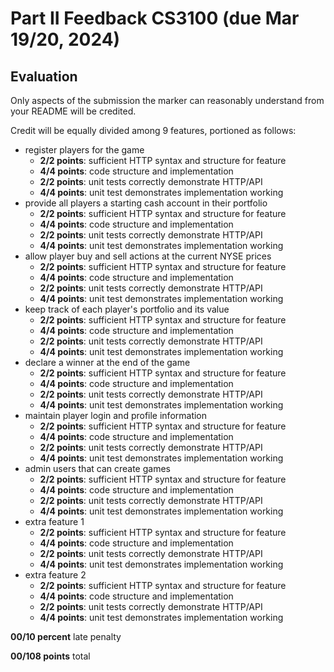 

# Part II Feedback CS3100 (due Mar 19/20, 2024)

## Evaluation

Only aspects of the submission the marker can reasonably understand from your README will be credited.

Credit will be equally divided among 9 features, portioned as follows:

* register players for the game
	* **2/2 points**: sufficient HTTP syntax and structure for feature
	* **4/4 points**: code structure and implementation
	* **2/2 points**: unit tests correctly demonstrate HTTP/API
	* **4/4 points**: unit test demonstrates implementation working
* provide all players a starting cash account in their portfolio
	* **2/2 points**: sufficient HTTP syntax and structure for feature
	* **4/4 points**: code structure and implementation
	* **2/2 points**: unit tests correctly demonstrate HTTP/API
	* **4/4 points**: unit test demonstrates implementation working
* allow player buy and sell actions at the current NYSE prices
	* **2/2 points**: sufficient HTTP syntax and structure for feature
	* **4/4 points**: code structure and implementation
	* **2/2 points**: unit tests correctly demonstrate HTTP/API
	* **4/4 points**: unit test demonstrates implementation working
* keep track of each player's portfolio and its value
	* **2/2 points**: sufficient HTTP syntax and structure for feature
	* **4/4 points**: code structure and implementation
	* **2/2 points**: unit tests correctly demonstrate HTTP/API
	* **4/4 points**: unit test demonstrates implementation working
* declare a winner at the end of the game
	* **2/2 points**: sufficient HTTP syntax and structure for feature
	* **4/4 points**: code structure and implementation
	* **2/2 points**: unit tests correctly demonstrate HTTP/API
	* **4/4 points**: unit test demonstrates implementation working
* maintain player login and profile information
	* **2/2 points**: sufficient HTTP syntax and structure for feature
	* **4/4 points**: code structure and implementation
	* **2/2 points**: unit tests correctly demonstrate HTTP/API
	* **4/4 points**: unit test demonstrates implementation working
* admin users that can create games
	* **2/2 points**: sufficient HTTP syntax and structure for feature
	* **4/4 points**: code structure and implementation
	* **2/2 points**: unit tests correctly demonstrate HTTP/API
	* **4/4 points**: unit test demonstrates implementation working
* extra feature 1	
	* **2/2 points**: sufficient HTTP syntax and structure for feature
	* **4/4 points**: code structure and implementation
	* **2/2 points**: unit tests correctly demonstrate HTTP/API
	* **4/4 points**: unit test demonstrates implementation working
* extra feature 2	
	* **2/2 points**: sufficient HTTP syntax and structure for feature
	* **4/4 points**: code structure and implementation
	* **2/2 points**: unit tests correctly demonstrate HTTP/API
	* **4/4 points**: unit test demonstrates implementation working

**00/10 percent** late penalty

**00/108 points** total






